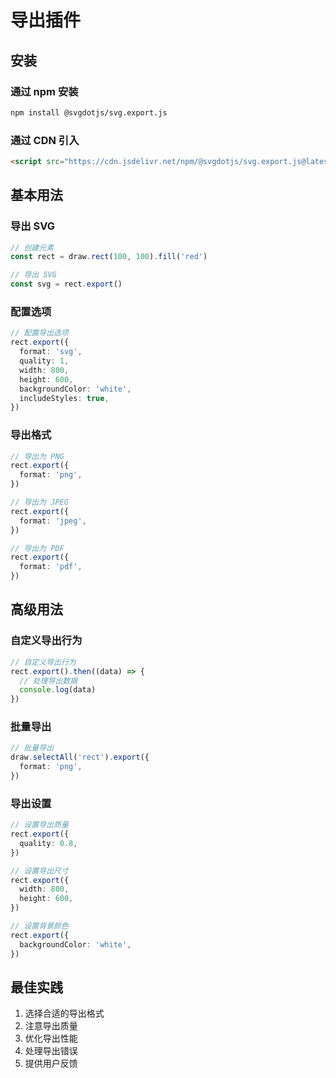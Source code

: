 # 导出插件

## 安装

### 通过 npm 安装

```bash
npm install @svgdotjs/svg.export.js
```

### 通过 CDN 引入

```html
<script src="https://cdn.jsdelivr.net/npm/@svgdotjs/svg.export.js@latest/dist/svg.export.min.js"></script>
```

## 基本用法

### 导出 SVG

```ts
// 创建元素
const rect = draw.rect(100, 100).fill('red')

// 导出 SVG
const svg = rect.export()
```

### 配置选项

```ts
// 配置导出选项
rect.export({
  format: 'svg',
  quality: 1,
  width: 800,
  height: 600,
  backgroundColor: 'white',
  includeStyles: true,
})
```

### 导出格式

```ts
// 导出为 PNG
rect.export({
  format: 'png',
})

// 导出为 JPEG
rect.export({
  format: 'jpeg',
})

// 导出为 PDF
rect.export({
  format: 'pdf',
})
```

## 高级用法

### 自定义导出行为

```ts
// 自定义导出行为
rect.export().then((data) => {
  // 处理导出数据
  console.log(data)
})
```

### 批量导出

```ts
// 批量导出
draw.selectAll('rect').export({
  format: 'png',
})
```

### 导出设置

```ts
// 设置导出质量
rect.export({
  quality: 0.8,
})

// 设置导出尺寸
rect.export({
  width: 800,
  height: 600,
})

// 设置背景颜色
rect.export({
  backgroundColor: 'white',
})
```

## 最佳实践

1. 选择合适的导出格式
2. 注意导出质量
3. 优化导出性能
4. 处理导出错误
5. 提供用户反馈

